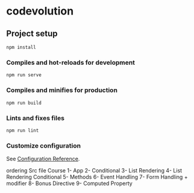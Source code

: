 # codevolution

## Project setup
```
npm install
```

### Compiles and hot-reloads for development
```
npm run serve
```

### Compiles and minifies for production
```
npm run build
```

### Lints and fixes files
```
npm run lint
```

### Customize configuration
See [Configuration Reference](https://cli.vuejs.org/config/).

ordering Src file Course 
1- App 
2- Conditional
3- List Rendering
4- List Rendering Conditional
5- Methods
6- Event Handling
7- Form Handling + modifier
8- Bonus Directive
9- Computed Property

